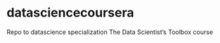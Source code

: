 datasciencecoursera
===================

Repo to datascience specialization The Data Scientist’s Toolbox course
